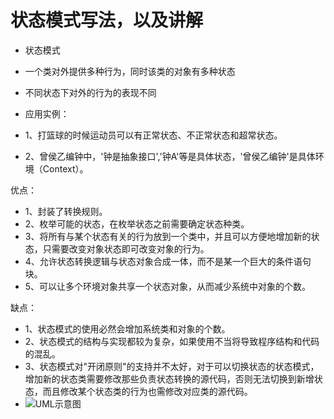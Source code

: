 # 状态模式写法，以及讲解

- 状态模式
- 一个类对外提供多种行为，同时该类的对象有多种状态
- 不同状态下对外的行为的表现不同

- 应用实例： 
- 1、打篮球的时候运动员可以有正常状态、不正常状态和超常状态。
- 2、曾侯乙编钟中，'钟是抽象接口','钟A'等是具体状态，'曾侯乙编钟'是具体环境（Context）。

优点：
- 1、封装了转换规则。 
- 2、枚举可能的状态，在枚举状态之前需要确定状态种类。 
- 3、将所有与某个状态有关的行为放到一个类中，并且可以方便地增加新的状态，只需要改变对象状态即可改变对象的行为。 
- 4、允许状态转换逻辑与状态对象合成一体，而不是某一个巨大的条件语句块。
- 5、可以让多个环境对象共享一个状态对象，从而减少系统中对象的个数。

缺点： 
- 1、状态模式的使用必然会增加系统类和对象的个数。 
- 2、状态模式的结构与实现都较为复杂，如果使用不当将导致程序结构和代码的混乱。
- 3、状态模式对"开闭原则"的支持并不太好，对于可以切换状态的状态模式，增加新的状态类需要修改那些负责状态转换的源代码，否则无法切换到新增状态，而且修改某个状态类的行为也需修改对应类的源代码。
- ![UML示意图](https://github.com/pigzhuzhu55/Design/blob/master/src/example/state/22.png?raw=true)